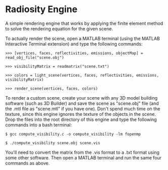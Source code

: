 # Radiosity Engine
A simple rendering engine that works by applying the finite element method to solve the rendering equation for the given scene. 

To actually render the scene, open a MATLAB terminal (using the MATLAB Interactive Terminal extension) and type the following commands:
```
>>> [vertices, faces, reflectivities, emissions, objectMap] = read_obj_file("scene.obj")

>>> visibilityMatrix = readmatrix("scene.txt")

>>> colors = light_scene(vertices, faces, reflectivities, emissions, visibilityMatrix)

>>> render_scene(vertices, faces, colors)
```
To render a custom scene, create your scene with any 3D model building software (such as 3D Builder) and save the scene as "scene.obj" file (and the .mtl file as "scene.mtl" if you have one). Don't spend much time on the texture, since this engine ignores the texture of the objects in the scene. Drop the files into the root directory of this engine and type the following commands into a bash terminal:
```
$ gcc compute_visibility.c -o compute_visibility -lm fopenmp

$ ./compute_visibility scene.obj scene.vis
```
You'll need to convert the matrix from the .vis format to a .txt format using some other software. Then open a MATLAB terminal and run the same four commands as above.